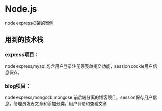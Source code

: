 # Node.js
node express框架的案例

## 用到的技术栈
### express项目：
node express,mysql,包含用户登录注册等表单提交功能，session,cookie用户信息保存。

### blog项目：
node express,mongodb,mongose,前后端分离的博客项目，session保存用户信息，管理员发表文章和添加分类，用户评论和查看文章

